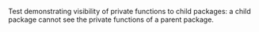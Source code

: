 Test demonstrating visibility of private functions to child
packages: a child package cannot see the private functions of
a parent package.
